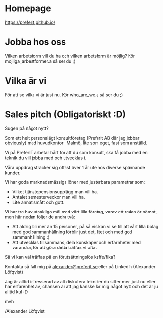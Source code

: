 # Homepage
https://preferit.github.io/
# Jobba hos oss
Vilken arbetsform vill du ha och vilken arbetsform är möjlig?
Kör mojliga_arbestformer.a så ser du ;)
# Vilka är vi
För att se vilka vi är just nu. Kör who_are_we.a så ser du ;) 
# Sales pitch (Obligatoriskt :D)
Sugen på något nytt?

Som ett helt personalägt konsultföretag (Preferit AB där jag jobbar obviously) med huvudkontor i Malmö, lite som eget, fast som anställd.

Vi på PreferIT arbetar hårt för att du som konsult, ska få jobba med en teknik du vill jobba med och utvecklas i.

Våra uppdrag sträcker sig oftast över 1 år ute hos diverse spännande kunder.

Vi har goda marknadsmässiga löner med justerbara parametrar som:
* Vilket tjänstepensionsupplägg man vill ha.
* Antalet semesterveckor man vill ha.
* Lite annat smått och gott.

Vi har tre huvudsakliga mål med vårt lilla företag, varav ett redan är nämnt, men här nedan följer de andra två:
* Att aldrig bli mer än 15 personer, på så vis kan vi se till att vårt lilla bolag med god sammanhållning förblir just det, litet och med god sammanhållning :)
* Att utvecklas tillsammans, dela kunskaper och erfarnheter med varandra, för att göra detta träffas vi ofta.

Så vi kan väl träffas på en förutsättningslös kaffe/fika?

Kontakta så fall mig på alexander@preferit.se eller på LinkedIn (Alexander Löfqvist)

Jag är alltid intresserad av att diskutera tekniker du sitter med just nu eller har erfarenhet av, chansen är att jag kanske lär mig något nytt och det är ju alltid kul :D

mvh

/Alexander Löfqvist
